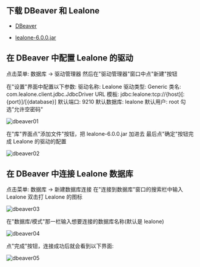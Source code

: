 
## 下载 DBeaver 和 Lealone

* [DBeaver](https://dbeaver.io/download/)

* [lealone-6.0.0.jar](https://github.com/lealone/Lealone/releases/download/lealone-6.0.0/lealone-6.0.0.jar)

## 在 DBeaver 中配置 Lealone 的驱动

点击菜单: 数据库 -> 驱动管理器
然后在"驱动管理器"窗口中点"新建"按钮

在"设置"界面中配置以下参数:
驱动名称: Lealone
驱动类型: Generic
类名: com.lealone.client.jdbc.JdbcDriver
URL 模板: jdbc:lealone:tcp://{host}[:{port}]/[{database}]
默认端口: 9210
默认数据库: lealone
默认用户: root
勾选”允许空密码"

![dbeaver01](https://github.com/lealone/Lealone-Docs/assets/872655/5b97e98e-d0d6-4487-a18f-130a78476a77)

在"库"界面点"添加文件"按钮，把 lealone-6.0.0.jar 加进去
最后点"确定"按钮完成 Lealone 的驱动的配置

![dbeaver02](https://github.com/lealone/Lealone-Docs/assets/872655/095201e5-1e56-46ad-8f3d-497c1f12dfe6)


## 在 DBeaver 中连接 Lealone 数据库

点击菜单: 数据库 -> 新建数据库连接
在"连接到数据库"窗口的搜索栏中输入 Lealone
双击打 Lealone 的图标

![dbeaver03](https://github.com/lealone/Lealone-Docs/assets/872655/70a2e7af-e946-439d-98fc-5c53e66639e1)

在"数据库/模式"那一栏输入想要连接的数据库名称(默认是 lealone)

![dbeaver04](https://github.com/lealone/Lealone-Docs/assets/872655/383454dc-fa84-43f8-9c1f-14080dadb99a)

点"完成"按钮，连接成功后就会看到以下界面:

![dbeaver05](https://github.com/lealone/Lealone-Docs/assets/872655/41c40a4a-9335-422d-aa6e-f43c66ad9821)

